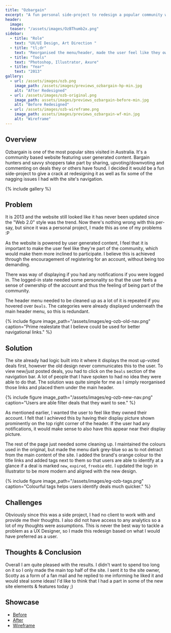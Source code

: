 ```yaml
---
title: "Ozbargain"
excerpt: "A fun personal side-project to redesign a popular community website"
header:
  image:
  teaser: "/assets/images/OzBThumb2x.png"
sidebar:
  - title: "Role"
    text: "UX/UI Design, Art Direction "
  - title: "tl;dr"
    text: "Reorganised the menu/header, made the user feel like they owned their account and felt a part of the community. Site owner liked it and mentioned he may steal some ideas!"
  - title: "Tools"
    text: "Photoshop, Illustrator, Axure"
  - title: "Year"
    text: "2013"
gallery:
  - url: /assets/images/ozb.png
    image_path: /assets/images/previews_ozbargain-hp-min.jpg
    alt: "After Redesigned"
  - url: /assets/images/ozb-original.png
    image_path: assets/images/previews_ozbargain-before-min.jpg
    alt: "Before Redesigned"
  - url: /assets/images/ozb-wireframe.png
    image_path: assets/images/previews_ozbargain-wf-min.jpg
    alt: "Wireframe"
---
```


## Overview
Ozbargain is one of the most popular sites visited in Australia. It's a community based website featuring user generated content. Bargain hunters and savvy shoppers take part by sharing, upvoting/downvoting and commenting on deals they or others have found. I decided it would be a fun side-project to give a crack at redesigning it as well as fix some of the nagging issues I had with the site's navigation.

{% include gallery %}

## Problem
It is 2013 and the website still looked like it has never been updated since the "Web 2.0" style was the trend. Now there's nothing wrong with this per-say, but since it was a personal project, I made this as one of my problems :P

As the website is powered by user generated content, I feel that it is important to make the user feel like they're part of the community, which would make them more inclined to participate. I believe this is achieved through the encouragement of registering for an account, without being too demanding.

There was way of displaying if you had any notifications if you were logged in. The logged-in state needed some personality so that the user feels a sense of ownership of the account and thus the feeling of being part of the community.

The header menu needed to be cleaned up as a lot of it is repeated if you hovered over `Deals`. The categories were already displayed underneath the main header menu, so this is redundant.

{% include figure image_path="/assets/images/eg-ozb-old-nav.png" caption="Prime realestate that I believe could be used for better navigational links." %}

## Solution
The site already had logic built into it where it displays the most up-voted deals first, however the old design never communicates this to the user. To view new/just posted deals, you had to click on the `Deals` section of the navigation bar. A lot of people that I have spoken to had no idea they were able to do that. The solution was quite simple for me as I simply reorganised those links and placed them under the main header. 

{% include figure image_path="/assets/images/eg-ozb-new-nav.png" caption="Users are able filter deals that they want to see." %}

As mentioned earlier, I wanted the user to feel like they owned their account. I felt that I achieved this by having their display picture shown prominently on the top right corner of the header. If the user had any notifications, it would make sense to also have this appear near their display picture.

The rest of the page just needed some cleaning up. I maintained the colours used in the original, but made the menu dark grey-blue so as to not detract from the main content of the site. I added the brand's orange colour to the title links and added tags next to them so that users are able to identify at a glance if a deal is marked `new`, `expired`, `freebie` etc. I updated the logo in Illustrator to be more modern and aligned with the new design.

{% include figure image_path="/assets/images/eg-ozb-tags.png" caption="Colourful tags helps users identify deals much quicker." %}

## Challenges
Obviously since this was a side project, I had no client to work with and provide me their thoughts. I also did not have access to any analytics so a lot of my thoughts were assumptions. This is never the best way to tackle a problem as a UX Designer, so I made this redesign based on what I would have preferred as a user.

## Thoughts & Conclusion
Overall I am quite pleased with the results. I didn't want to spend too long on it so I only made the main top half of the site. I sent it to the site owner, Scotty as a form of a fan mail and he replied to me informing he liked it and would steal some ideas! I'd like to think that I had a part in some of the new site elements & features today ;)

## Showcase
<ul>
  <li><a href="http://bit.ly/2kBgnY5" target="_blank">Before</a></li>
  <li><a href="http://bit.ly/2lKTjpW" target="_blank">After</a></li>
  <li><a href="http://bit.ly/2m45LRX" target="_blank">Wireframe</a></li>
</ul>
